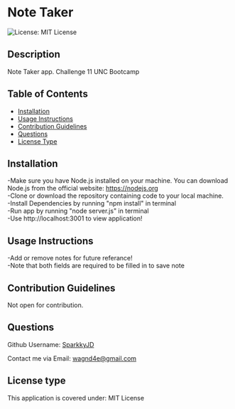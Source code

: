 # Note Taker

![License: MIT License](https://img.shields.io/badge/License-MIT%20License-brightgreen.svg)


## Description
Note Taker app. Challenge 11 UNC Bootcamp


## Table of Contents
- [Installation](#installation)
- [Usage Instructions](#usage-instructions)
- [Contribution Guidelines](#contribution-guidelines)
- [Questions](#questions)
- [License Type](#license-type)


## Installation <a name="installation"></a>
-Make sure you have Node.js installed on your machine. You can download Node.js from the official website: https://nodejs.org <br>
-Clone or download the repository containing code to your local machine.<br>
-Install Dependencies by running "npm install" in terminal<br>
-Run app by running "node server.js" in terminal<br>
-Use http://localhost:3001 to view application!<br>


## Usage Instructions <a name="usage"></a>
-Add or remove notes for future referance!<br> 
-Note that both fields are required to be filled in to save note<br>


## Contribution Guidelines <a name="contribution"></a>
Not open for contribution.

## Questions <a name="github"></a>
 Github Username: <a href="https://github.com/SparkkyJD">SparkkyJD</a>

Contact me via Email: wagnd4e@gmail.com
## License type <a name="license"></a>
This application is covered under: MIT License
